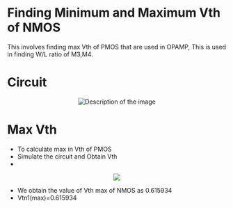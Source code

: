 # Finding Minimum and Maximum Vth of NMOS
This involves finding max Vth of PMOS that are used in OPAMP, This is used in finding W/L ratio of M3,M4.

# Circuit
<p align="center">
  <img src="https://github.com/chennakeshavadasa/Miller-Compensated-Two-stage-OPAMP-using-SKY130PDK/assets/123294639/d90fe195-170c-4494-a410-5bbfa7762ebf" alt="Description of the image" />
</p>

# Max Vth
- To calculate max in Vth of PMOS
- Simulate the circuit and Obtain Vth
- 
<p align="center">
  <img src="https://github.com/chennakeshavadasa/Miller-Compensated-Two-stage-OPAMP-using-SKY130PDK/assets/123294639/8d3b7c85-cf13-41d3-93ab-1a8bf5604bb7" />
</p>

- We obtain the value of Vth max of NMOS as 0.615934
- Vtn1(max)=0.615934

